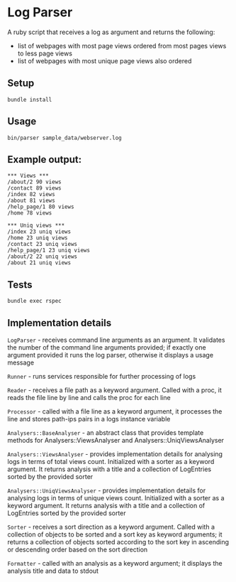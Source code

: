 # Log Parser

A ruby script that receives a log as argument and returns the following:
- list of webpages with most page views ordered from most pages views to less page views
- list of webpages with most unique page views also ordered

## Setup

```
bundle install
```

## Usage

```
bin/parser sample_data/webserver.log
```

## Example output:

```
*** Views ***
/about/2 90 views
/contact 89 views
/index 82 views
/about 81 views
/help_page/1 80 views
/home 78 views

*** Uniq views ***
/index 23 uniq views
/home 23 uniq views
/contact 23 uniq views
/help_page/1 23 uniq views
/about/2 22 uniq views
/about 21 uniq views
```

## Tests

```
bundle exec rspec
```

## Implementation details

`LogParser` - receives command line arguments as an argument. It validates the number of the command line arguments provided; 
if exactly one argument provided it runs the log parser, otherwise it displays a usage message

`Runner` - runs services responsible for further processing of logs

`Reader` - receives a file path as a keyword argument. Called with a proc, it reads the file line by line and calls the proc for each line

`Processor` - called with a file line as a keyword argument, it processes the line and stores path-ips pairs in a logs instance variable

`Analysers::BaseAnalyser` - an abstract class that provides template methods for Analysers::ViewsAnalyser and Analysers::UniqViewsAnalyser

`Analysers::ViewsAnalyser` - provides implementation details for analysing logs in terms of total views count. Initialized with a sorter as a keyword argument. 
It returns analysis with a title and a collection of LogEntries sorted by the provided sorter

`Analysers::UniqViewsAnalyser` - provides implementation details for analysing logs in terms of unique views count. Initialized with a sorter as a keyword argument. It returns analysis with a title and a collection of LogEntries sorted by the provided sorter

`Sorter` - receives a sort direction as a keyword argument. Called with a collection of objects to be sorted and a sort key as keyword arguments; 
it returns a collection of objects sorted according to the sort key in ascending or descending order based on the sort direction

`Formatter` - called with an analysis as a keyword argument; it displays the analysis title and data to stdout 
